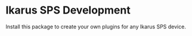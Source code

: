 # Ikarus SPS Development

Install this package to create your own plugins for any Ikarus SPS device.
